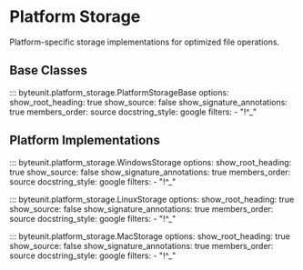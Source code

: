 # Platform Storage

Platform-specific storage implementations for optimized file operations.

## Base Classes

::: byteunit.platform_storage.PlatformStorageBase
    options:
      show_root_heading: true
      show_source: false
      show_signature_annotations: true
      members_order: source
      docstring_style: google
      filters:
        - "!^_"

## Platform Implementations

::: byteunit.platform_storage.WindowsStorage
    options:
      show_root_heading: true
      show_source: false
      show_signature_annotations: true
      members_order: source
      docstring_style: google
      filters:
        - "!^_"

::: byteunit.platform_storage.LinuxStorage
    options:
      show_root_heading: true
      show_source: false
      show_signature_annotations: true
      members_order: source
      docstring_style: google
      filters:
        - "!^_"

::: byteunit.platform_storage.MacStorage
    options:
      show_root_heading: true
      show_source: false
      show_signature_annotations: true
      members_order: source
      docstring_style: google
      filters:
        - "!^_"
